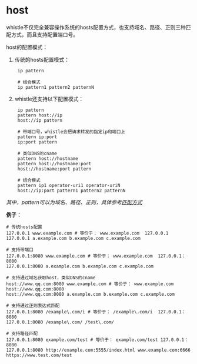 # host

whistle不仅完全兼容操作系统的hosts配置方式，也支持域名、路径、正则三种匹配方式，而且支持配置端口号。
	
host的配置模式：

1. 传统的hosts配置模式：

		ip pattern
		
		# 组合模式
		ip pattern1 pattern2 patternN	

2. whistle还支持以下配置模式：

		ip pattern
		pattern host://ip
		host://ip pattern
		
		# 带端口号，whistle会把请求转发的指定ip和端口上
		pattern ip:port
		ip:port pattern

		# 类似DNS的cname
		pattern host://hostname
		pattern host://hostname:port
		host://hostname:port pattern
		
		# 组合模式
		pattern ip1 operator-uri1 operator-uriN
		host://ip:port pattern1 pattern2 patternN
		
 *其中，pattern可以为域名、路径、正则，具体参考[匹配方式](pattern.html)*
		
**例子：**
	
	# 传统hosts配置
	127.0.0.1 www.example.com # 等价于： www.example.com  127.0.0.1
	127.0.0.1 a.example.com b.example.com c.example.com

	# 支持带端口
	127.0.0.1:8080 www.example.com # 等价于： www.example.com  127.0.0.1：8080
	127.0.0.1:8080 a.example.com b.example.com c.example.com

	# 支持通过域名获取host，类似DNS的cname
	host://www.qq.com:8080 www.example.com # 等价于： www.example.com  host://www.qq.com:8080
	host://www.qq.com:8080 a.example.com b.example.com c.example.com

	# 支持通过正则表达式匹配
	127.0.0.1:8080 /example\.com/i # 等价于： /example\.com/i  127.0.0.1：8080
	127.0.0.1:8080 /example\.com/ /test\.com/

	# 支持路径匹配
	127.0.0.1:8080 example.com/test # 等价于： example.com/test 127.0.0.1：8080
	127.0.0.1:8080 http://example.com:5555/index.html www.example.com:6666 https://www.test.com/test
	
	
	
